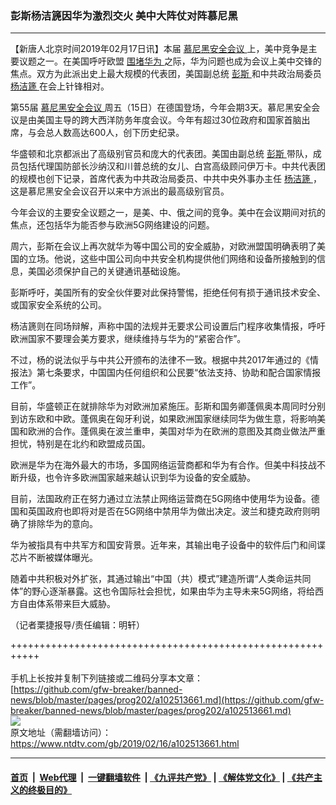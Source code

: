 ### 彭斯杨洁篪因华为激烈交火 美中大阵仗对阵慕尼黑
------------------------

<div class="post_content">
 <p>
  【新唐人北京时间2019年02月17日讯】本届
  <a href="https://www.ntdtv.com/gb/慕尼黑安全会议.htm">
   慕尼黑安全会议
  </a>
  上，美中竞争是主要议题之一。在美国呼吁欧盟
  <a href="https://www.ntdtv.com/gb/围堵华为.htm">
   围堵华为
  </a>
  之际，华为问题也成为会议上美中交锋的焦点。双方为此派出史上最大规模的代表团，美国副总统
  <a href="https://www.ntdtv.com/gb/彭斯.htm">
   彭斯
  </a>
  和中共政治局委员
  <a href="https://www.ntdtv.com/gb/杨洁篪.htm">
   杨洁篪
  </a>
  在会上针锋相对。
 </p>
 <p>
  第55届
  <a href="https://www.ntdtv.com/gb/慕尼黑安全会议.htm">
   慕尼黑安全会议
  </a>
  周五（15日）在德国登场，今年会期3天。慕尼黑安全会议是由美国主导的跨大西洋防务年度会议。今年有超过30位政府和国家首脑出席，与会总人数高达600人，创下历史纪录。
 </p>
 <p>
  华盛顿和北京都派出了高级别官员和庞大的代表团。美国由副总统
  <a href="https://www.ntdtv.com/gb/彭斯.htm">
   彭斯
  </a>
  带队，成员包括代理国防部长沙纳汉和川普总统的女儿、白宫高级顾问伊万卡。中共代表团的规模也创下记录，首席代表为中共政治局委员、中共中央外事办主任
  <a href="https://www.ntdtv.com/gb/杨洁篪.htm">
   杨洁篪
  </a>
  ，这是慕尼黑安全会议召开以来中方派出的最高级别官员。
 </p>
 <p>
  今年会议的主要安全议题之一，是美、中、俄之间的竞争。美中在会议期间对抗的焦点，还包括华为能否参与欧洲5G网络建设的问题。
 </p>
 <p>
  周六，彭斯在会议上再次就华为等中国公司的安全威胁，对欧洲盟国明确表明了美国的立场。他说，这些中国公司向中共安全机构提供他们网络和设备所接触到的信息，美国必须保护自己的关键通讯基础设施。
 </p>
 <p>
  彭斯呼吁，美国所有的安全伙伴要对此保持警惕，拒绝任何有损于通讯技术安全、或国家安全系统的公司。
 </p>
 <p>
  杨洁篪则在同场辩解，声称中国的法规并无要求公司设置后门程序收集情报，呼吁欧洲国家不要理会美方要求，继续维持与华为的“紧密合作”。
 </p>
 <p>
  不过，杨的说法似乎与中共公开颁布的法律不一致。根据中共2017年通过的《情报法》第七条要求，中国国内任何组织和公民要“依法支持、协助和配合国家情报工作”。
 </p>
 <p>
  目前，华盛顿正在就排除华为对欧洲加紧施压。彭斯和国务卿蓬佩奥本周同时分别到访东欧和中欧。蓬佩奥在匈牙利说，如果欧洲国家继续同华为做生意，将影响美国和欧洲的合作。蓬佩奥在波兰重申，美国对华为在欧洲的意图及其商业做法严重担忧，特别是在北约和欧盟成员国。
 </p>
 <p>
  欧洲是华为在海外最大的市场，多国网络运营商都和华为有合作。但美中科技战不断升级，也令许多欧洲国家越来越认识到华为设备的安全威胁。
 </p>
 <p>
  目前，法国政府正在努力通过立法禁止网络运营商在5G网络中使用华为设备。德国和英国政府也即将对是否在5G网络中禁用华为做出决定。波兰和捷克政府则明确了排除华为的意向。
 </p>
 <p>
  华为被指具有中共军方和国安背景。近年来，其输出电子设备中的软件后门和间谍芯片不断被媒体曝光。
 </p>
 <p>
  随着中共积极对外扩张，其通过输出“中国（共）模式”建造所谓“人类命运共同体”的野心逐渐暴露。这也令国际社会担忧，如果由华为主导未来5G网络，将给西方自由体系带来巨大威胁。
 </p>
 <p>
  （记者栗捷报导/责任编辑：明轩）
 </p>
 <div class="single_ad">
 </div>
</div>

+++++++++++++++++++++++++++++++++++++++++++++++++++++++++++<br/><br/>
手机上长按并复制下列链接或二维码分享本文章：<br/>
[https://github.com/gfw-breaker/banned-news/blob/master/pages/prog202/a102513661.md](https://github.com/gfw-breaker/banned-news/blob/master/pages/prog202/a102513661.md)<br/>
[<img src='https://github.com/gfw-breaker/banned-news/blob/master/pages/prog202/a102513661.md.png'/>](https://github.com/gfw-breaker/banned-news/blob/master/pages/prog202/a102513661.md)<br/>
原文地址（需翻墙访问）：https://www.ntdtv.com/gb/2019/02/16/a102513661.html


------------------------
#### [首页](https://github.com/gfw-breaker/banned-news/blob/master/README.md) &nbsp;|&nbsp; [Web代理](https://github.com/labour-camp/helloworld) &nbsp;|&nbsp; [一键翻墙软件](https://github.com/gfw-breaker/nogfw/blob/master/README.md) &nbsp;| [《九评共产党》](https://github.com/gfw-breaker/9ping.md/blob/master/README.md#九评之一评共产党是什么) | [《解体党文化》](https://github.com/gfw-breaker/jtdwh.md/blob/master/README.md) | [《共产主义的终极目的》](https://github.com/gfw-breaker/gczydzjmd.md/blob/master/README.md)

